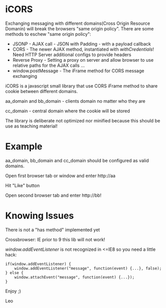 # iCORS

Exchanging messaging with different domains(Cross Origin Resource Domanin) will break the browsers "same origin policy".
There are some methods to eschew "same origin policy":

* JSONP              - AJAX call - JSON with Padding - with a payload callback 
* CORS               - The newer AJAX method, instantiated with *withCredentials*! Need HTTP Server additional configs to provide headers
* Reverse Proxy      - Setting a proxy on server and allow browser to use relative paths for the AJAX calls ...
* window.postMessage - The iFrame method for CORS message exchanging

iCORS is a javascript small library that use CORS iFrame method to share cookie between different domains.

aa_domain and bb_domain - clients domain no matter who they are

cc_domain - central domain where the cookie will be stored

The library is deliberate not optimized nor minified because this should be use as teaching material!


# Example

aa_domain, bb_domain and cc_domain should be configured as valid domains.

Open first browser tab or window and enter http://aa

Hit "Like" button

Open second browser tab and enter http://bb!


# Knowing Issues

There is not a "has method" implemented yet

Crossbrowser: IE prior to 9 this lib will not work! 

*window.addEventListener* is not recognized in <=IE8 so you need a little hack:

    if(window.addEventListener) {
        window.addEventListener("message", function(event) {...}, false);
    } else {
        window.attachEvent("message", function(event) {...});        
    }

Enjoy ;)

Leo
